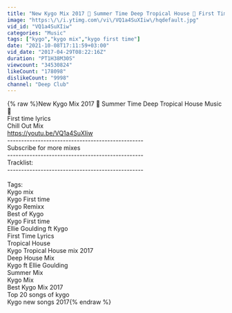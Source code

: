 ```yaml
---
title: "New Kygo Mix 2017 🌊 Summer Time Deep Tropical House 🌊 First Time Lyrics"
image: "https:\/\/i.ytimg.com\/vi\/VQ1a4SuXIiw\/hqdefault.jpg"
vid_id: "VQ1a4SuXIiw"
categories: "Music"
tags: ["kygo","kygo mix","kygo first time"]
date: "2021-10-08T17:11:59+03:00"
vid_date: "2017-04-29T08:22:16Z"
duration: "PT1H38M30S"
viewcount: "34530824"
likeCount: "178098"
dislikeCount: "9998"
channel: "Deep Club"
---
```

{% raw %}New Kygo Mix 2017 🌊 Summer Time Deep Tropical House Music 🌊<br />First time lyrics<br />Chill Out Mix<br /><a rel="nofollow" target="blank" href="https://youtu.be/VQ1a4SuXIiw">https://youtu.be/VQ1a4SuXIiw</a><br />-------------------------------------------------<br />Subscribe for more mixes<br />-------------------------------------------------<br />Tracklist:<br />-------------------------------------------------<br /><br />Tags:<br />Kygo mix<br />Kygo First time<br />Kygo Remixx<br />Best of Kygo<br />Kygo First time<br />Ellie Goulding ft Kygo<br />First Time Lyrics<br />Tropical House<br />Kygo Tropical House mix 2017<br />Deep House Mix<br />Kygo ft Ellie Goulding<br />Summer Mix<br />Kygo Mix<br />Best Kygo Mix 2017<br />Top 20 songs of kygo<br />Kygo new songs 2017{% endraw %}
